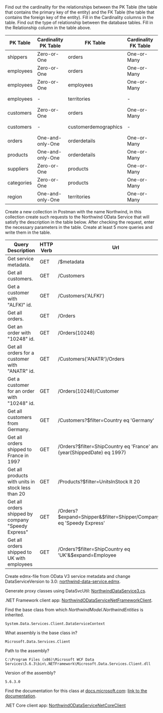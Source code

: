 Find out the cardinality for the relationships between the PK Table (the table that contains the primary key of the entity) and the FK Table (the table that contains the foreign key of the entity). Fill in the Cardinality columns in the table. Find out the type of relationship between the database tables. Fill in the Relationship column in the table above.

| PK Table      | Cardinality PK Table | FK Table             | Cardinality FK Table | Relationship |
| ------------- | -------------------- | -------------------- | -------------------- | ------------ |
| shippers      | Zero-or-One          | orders               |  One-or-Many         | One-to-Many  |
| employees     | Zero-or-One          | orders               |  One-or-Many         | One-to-Many  |
| employees     | Zero-or-One          | employees            |  One-or-Many         | One-to-Many  |
| employees     | -                    | territories          | -                    | Many-to-Many |
| customers     | Zero-or-One          | orders               |  One-or-Many         | One-to-Many  |
| customers     | -                    | customerdemographics | -                    | Many-to-Many |
| orders        | One-and-only-One     | orderdetails         |  One-or-Many         | One-to-Many  |
| products      | One-and-only-One     | orderdetails         |  One-or-Many         | One-to-Many  |
| suppliers     | Zero-or-One          | products             |  One-or-Many         | One-to-Many  |
| categories    | Zero-or-One          | products             |  One-or-Many         | One-to-Many  |
| region        | One-and-only-One     | territories          |  One-or-Many         | One-to-Many  |

Create a new collection in Postman with the name Northwind, in this collection create such requests to the Northwind OData Service that will satisfy the description in the table below. After checking the request, enter the necessary parameters in the table. Create at least 5 more queries and write them in the table.

| Query Description                                             | HTTP Verb | Url                                       |
| --------------------------------------------------------------| --------- | ----------------------------------------- |
| Get service metadata.                                         | GET       | /$metadata                                |
| Get all customers.                                            | GET       | /Customers                                |
| Get a customer with "ALFKI" id.                               | GET       | /Customers('ALFKI')                       |
| Get all orders.                                               | GET       | /Orders                                   |
| Get an order with "10248" id.                                 | GET       | /Orders(10248)                            |
| Get all orders for a customer with "ANATR" id.                | GET       | /Customers('ANATR')/Orders                |
| Get a customer for an order with "10248" id.                  | GET       | /Orders(10248)/Customer                   |
| Get all customers from Germany.                               | GET       | /Customers?$filter=Country eq 'Germany'   |
| Get all orders shipped to France in 1997                      | GET       | /Orders?$filter=ShipCountry eq 'France' and (year(ShippedDate) eq 1997)  |
| Get all products with units in stock less than 20             | GET       | /Products?$filter=UnitsInStock lt 20      |
| Get all orders shipped by company "Speedy Express"            | GET       | /Orders?$expand=Shipper&$filter=Shipper/CompanyName eq 'Speedy Express'   |
| Get all orders shipped to UK with employees                   | GET       | /Orders?$filter=ShipCountry eq 'UK'&$expand=Employee    |

Create edmx-file from OData V3 service metadata and change DataServiceVersion to 3.0: [northwind-data-service.edmx](northwind-data-service.edmx).

Generate proxy classes using DataSvcUtil: [NorthwindDataService3.cs](NorthwindDataService3.cs).

.NET Framework client app: [NorthwindODataServiceNetFrameworkClient](NorthwindODataServiceNetFrameworkClient/NorthwindODataServiceNetFrameworkClient).

Find the base class from which _NorthwindModel.NorthwindEntities_ is inherited.
```
System.Data.Services.Client.DataServiceContext
```
What assembly is the base class in?
```
Microsoft.Data.Services.Client
```
Path to the assembly?
```
C:\Program Files (x86)\Microsoft WCF Data Services\5.6.3\bin\.NETFramework\Microsoft.Data.Services.Client.dll
```
Version of the assembly?
```
5.6.3.0
```
Find the documentation for this class at [docs.microsoft.com](https://docs.microsoft.com/): [link to the documentation](https://docs.microsoft.com/en-us/previous-versions/dotnet/wcf-data-services/cc679618%28v%3dvs.103%29).

.NET Core client app: [NorthwindODataServiceNetCoreClient](NorthwindODataServiceNetCoreClient/NorthwindODataServiceNetCoreClient)

